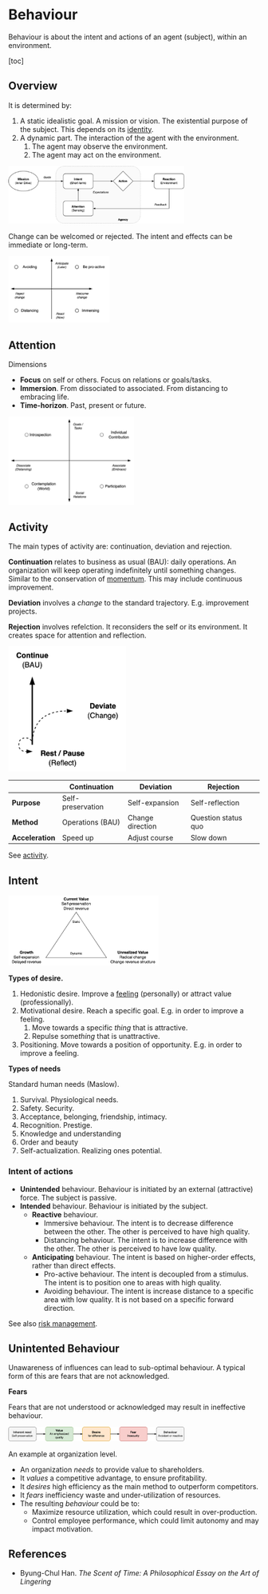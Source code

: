 # Behaviour

Behaviour is about the intent and actions of an agent (subject), within an environment.

[toc]

## Overview

It is determined by:

1. A static idealistic goal. A mission or vision. The existential purpose of the subject. This depends on its [identity](../activity/identity.md).
2. A dynamic part. The interaction of the agent with the environment.
   1. The agent may observe the environment.
   2. The agent may act on the environment.



<img src="../img/behaviour-intent.png" alt="intent-agency" style="width:70%;" />



Change can be welcomed or rejected. The intent and effects can be immediate or long-term.



<img src="../img/change-behaviour.png" alt="change-behaviour" style="width:40%;" />



## Attention

Dimensions

- **Focus** on self or others. Focus on relations or goals/tasks.
- **Immersion**. From dissociated to associated. From distancing to embracing life.
- **Time-horizon**. Past, present or future.

<img src="../img/activity-attention.png" alt="activity-attention" style="width:50%;" />



## Activity

The main types of activity are: continuation, deviation and rejection.

**Continuation** relates to business as usual (BAU): daily operations. An organization will keep operating indefinitely until something changes. Similar to the conservation of [momentum](https://en.wikipedia.org/wiki/Momentum). This may include continuous improvement.

**Deviation** involves a *change* to the standard trajectory. E.g. improvement projects.

**Rejection** involves refelction. It reconsiders the self or its environment. It creates space for attention and reflection.



<img src="../img/change-devidate-rest.png" alt="change-devidate-rest" style="height:250px;" />

|                  | Continuation      | Deviation        | Rejection           |
| ---------------- | ----------------- | ---------------- | ------------------- |
| **Purpose**      | Self-preservation | Self-expansion   | Self-reflection     |
| **Method**       | Operations (BAU)  | Change direction | Question status quo |
| **Acceleration** | Speed up          | Adjust course    | Slow down           |

See [activity](../activity/activity).



## Intent

<img src="../img/growth-and-value.png" alt="growth-and-value" style="width:60%;" />



**Types of desire.**

1. Hedonistic desire. Improve a [feeling](../collaboration/emotions.md) (personally) or attract value (professionally).
2. Motivational desire. Reach a specific goal. E.g. in order to improve a feeling.
   1. Move towards a specific *thing* that is attractive.
   2. Repulse some*thing* that is unattractive.
3. Positioning. Move towards a position of opportunity. E.g. in order to improve a feeling.



**Types of needs**

Standard human needs (Maslow).

1. Survival. Physiological needs.
2. Safety. Security.
3. Acceptance, belonging, friendship, intimacy.
4. Recognition. Prestige.
5. Knowledge and understanding
6. Order and beauty
7. Self-actualization. Realizing ones potential.



### Intent of actions

- **Unintended** behaviour. Behaviour is initiated by an external (attractive) force. The subject is passive.
- **Intended** behaviour. Behaviour is initiated by the subject.
    - **Reactive** behaviour.
        - Immersive behaviour. The intent is to decrease difference between the other. The other is perceived to have high quality.
        - Distancing behaviour. The intent is to increase difference with the other. The other is perceived to have low quality.
    - **Anticipating** behaviour. The intent is based on higher-order effects, rather than direct effects.
        - Pro-active behaviour. The intent is decoupled from a stimulus. The intent is to position one to areas with high quality. 
        - Avoiding behaviour. The intent is increase distance to a specific area with low quality. It is not based on a specific forward direction.



See also [risk management](../management/risk-management.md).



## Unintented Behaviour

Unawareness of influences can lead to sub-optimal behaviour. A typical form of this are fears that are not acknowledged.

**Fears**

Fears that are not understood or acknowledged may result in ineffective behaviour.

<img src="../img/needs-fears.png" alt="needs-fears" style="width:70%;" />

An example at organization level.

- An organization *needs* to provide value to shareholders.
- It *values* a competitive advantage, to ensure profitability.
- It *desires* high efficiency as the main method to outperform competitors.
- It *fears* inefficiency waste and under-utilization of resources.
- The resulting *behaviour* could be to:
  - Maximize resource utilization, which could result in over-production.
  - Control employee performance, which could limit autonomy and may impact motivation.



## References

- Byung-Chul Han. *The Scent of Time: A Philosophical Essay on the Art of Lingering*

